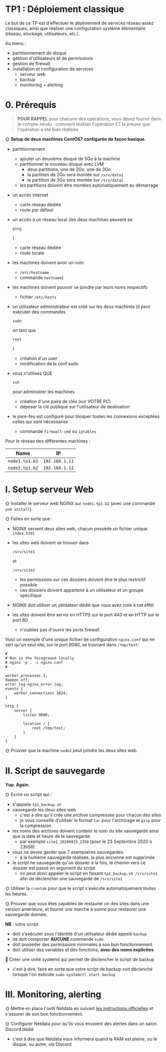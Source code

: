 # TP1 : Déploiement classique

Le but de ce TP est d'effectuer le déploiement de services réseau assez classiques, ainsi que réaliser une configuration système élémentaire (réseau, stockage, utilisateurs, etc.).

Au menu :

- partitionnement de disque
- gestion d'utilisateurs et de permissions
- gestion de firewall
- installation et configuration de services
  - serveur web
  - backup
  - monitoring + alerting

# 0. Prérequis

> **POUR RAPPEL** pour chacune des opérations, vous devez fournir dans le compte-rendu : comment réaliser l'opération ET la preuve que l'opération a été bien réalisée

🌞 **Setup de deux machines CentOS7 configurée de façon basique.**

- partitionnement

  - ajouter un deuxième disque de 5Go à la machine
  - partitionner le nouveau disque avec LVM
    - deux partitions, une de 2Go, une de 3Go
    - la partition de 2Go sera montée sur `/srv/data1`
    - la partition de 3Go sera montée sur `/srv/data2`
  - les partitions doivent être montées automatiquement au démarrage

- un accès internet

  - carte réseau dédiée
  - route par défaut

- un accès à un réseau local (les deux machines peuvent se 

  ```
  ping
  ```

  )

  - carte réseau dédiée
  - route locale

- les machines doivent avoir un nom

  - `/etc/hostname`
  - commande `hostname`)

- les machines doivent pouvoir se joindre par leurs noms respectifs

  - fichier `/etc/hosts`

- un utilisateur administrateur est créé sur les deux machines (il peut exécuter des commandes 

  ```
  sudo
  ```

   en tant que 

  ```
  root
  ```

  )

  - création d'un user
  - modification de la conf sudo

- vous n'utilisez QUE 

  ```
  ssh
  ```

   pour administrer les machines

  - création d'une paire de clés (sur VOTRE PC)
  - déposer la clé publique sur l'utilisateur de destination

- le pare-feu est configuré pour bloquer toutes les connexions exceptées celles qui sont nécessaires

  - commande `firewall-cmd` ou `iptables`

Pour le réseau des différentes machines :

| Name           | IP             |
| -------------- | -------------- |
| `node1.tp1.b2` | `192.168.1.11` |
| `node2.tp1.b2` | `192.168.1.12` |

# I. Setup serveur Web

🌞 Installer le serveur web NGINX sur `node1.tp1.b2` (avec une commande `yum install`).

🌞 Faites en sorte que :

- NGINX servent deux sites web, chacun possède un fichier unique `index.html`

- les sites web doivent se trouver dans 

  ```
  /srv/site1
  ```

   et 

  ```
  /srv/site2
  ```

  - les permissions sur ces dossiers doivent être le plus restrictif possible
  - ces dossiers doivent appartenir à un utilisateur et un groupe spécifique

- NGINX doit utiliser un utilisateur dédié que vous avez créé à cet effet

- les sites doivent être servis en HTTPS sur le port 443 et en HTTP sur le port 80

  - n'oubliez pas d'ouvrir les ports firewall

Voici un exemple d'une unique fichier de configuration `nginx.conf` qui ne sert qu'un seul site, sur le port 8080, se trouvant dans `/tmp/test`:

```
#
# Run in the foreground locally
# nginx -p . -c nginx.conf
#

worker_processes 1;
daemon off;
error_log nginx_error.log;
events {
    worker_connections 1024;
}

http {
    server {
        listen 8080;

        location / {
            root /tmp/test;
        }
    }
}
```

🌞 Prouver que la machine `node2` peut joindre les deux sites web.

# II. Script de sauvegarde

**Yup. Again.**

🌞 Ecrire un script qui :

- s'appelle `tp1_backup.sh`
- sauvegarde les deux sites web
  - c'est à dire qu'il crée une archive compressée pour chacun des sites
  - je vous conseille d'utiliser le format `tar` pour l'archivage et `gzip` pour la compression
- les noms des archives doivent contenir le nom du site sauvegardé ainsi que la date et heure de la sauvegarde
  - par exemple `site1_20200923_2358` (pour le 23 Septembre 2020 à 23h58)
- vous ne devez garder que 7 exemplaires sauvegardes
  - à la huitième sauvegarde réalisée, la plus ancienne est supprimée
- le script ne sauvegarde qu'un dossier à la fois, le chemin vers ce dossier est passé en argument du script
  - on peut donc appeler le script en faisant `tp1_backup.sh /srv/site1` afin de déclencher une sauvegarde de `/srv/site1`

🌞 Utiliser la `crontab` pour que le script s'exécute automatiquement toutes les heures.

🌞 Prouver que vous êtes capables de restaurer un des sites dans une version antérieure, et fournir une marche à suivre pour restaurer une sauvegarde donnée.

**NB** : votre script

- doit s'exécuter sous l'identité d'un utilisateur dédié appelé `backup`
- ne doit comporter **AUCUNE** commande `sudo`
- doit posséder des permissions minimales à son bon fonctionnement
- doit utiliser des variables et des fonctions, **avec des noms explicites**

🐙 Créer une unité systemd qui permet de déclencher le script de backup

- c'est à dire, faire en sorte que votre script de backup soit déclenché lorsque l'on exécute `sudo systemctl start backup`

# III. Monitoring, alerting

🌞 Mettre en place l'outil Netdata en suivant [les instructions officielles](https://learn.netdata.cloud/docs/agent/packaging/installer) et s'assurer de son bon fonctionnement.

🌞 Configurer Netdata pour qu'ils vous envoient des alertes dans un salon Discord dédié

- c'est à dire que Netdata vous informera quand la RAM est pleine, ou le disque, ou autre, *via* Discord